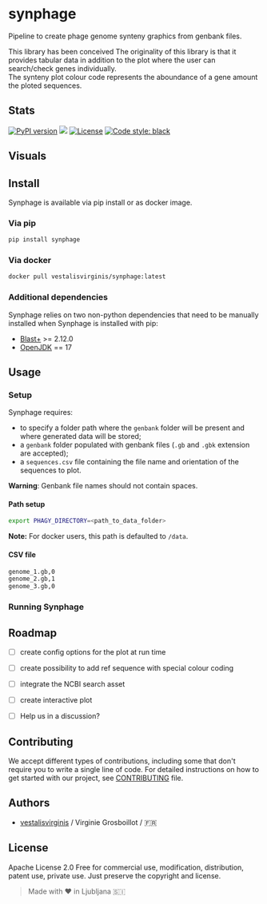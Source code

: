 # synphage

Pipeline to create phage genome synteny graphics from genbank files.

This library has been conceived 
The originality of this library is that it provides tabular data in addition to the plot where the user can search/check genes individually.  
The synteny plot colour code represents the aboundance of a gene amount the ploted sequences.


## Stats 
[![PyPI version](https://badge.fury.io/py/synphage.svg)](https://badge.fury.io/py/synphage)
[![](https://img.shields.io/pypi/dm/synphage.svg?style=popout-square)](https://pypi.org/project/synphage/)
[![License](https://img.shields.io/github/license/vestalisvirginis/synphage.svg?style=popout-square)](https://opensource.org/licenses/Apache-2.0)
[![Code style: black](https://img.shields.io/badge/code%20style-black-000000.svg)](https://github.com/psf/black)



## Visuals 


## Install

Synphage is available via pip install or as docker image.


### Via pip 
```bash
pip install synphage
```


### Via docker
```bash
docker pull vestalisvirginis/synphage:latest
```


### Additional dependencies

Synphage relies on two non-python dependencies that need to be manually installed when Synphage is installed with pip:
- [Blast+](https://ftp.ncbi.nlm.nih.gov/blast/executables/blast+/) >= 2.12.0   
- [OpenJDK](https://openjdk.org/projects/jdk/17/) == 17  


## Usage

### Setup 

Synphage requires:
- to specify a folder path where the  `genbank` folder will be present and where generated data will be stored;
- a `genbank` folder populated with genbank files (`.gb` and  `.gbk` extension are accepted);
- a `sequences.csv` file containing the file name and orientation of the sequences to plot.


**Warning**: Genbank file names should not contain spaces.


#### Path setup

```bash
export PHAGY_DIRECTORY=<path_to_data_folder>
```

**Note:** For docker users, this path is defaulted to `/data`.

#### CSV file

```txt
genome_1.gb,0
genome_2.gb,1
genome_3.gb,0
```


### Running Synphage




## Roadmap

- [ ] create config options for the plot at run time
- [ ] create possibility to add ref sequence with special colour coding
- [ ] integrate the NCBI search asset
- [ ] create interactive plot 
- [ ] Help us in a discussion?


## Contributing 

We accept different types of contributions, including some that don't require you to write a single line of code. For detailed instructions on how to get started with our project, see [CONTRIBUTING](CONTRIBUTING.md) file.


## Authors
- [vestalisvirginis](https://github.com/vestalisvirginis) / Virginie Grosboillot / 🇫🇷 


## License
Apache License 2.0
Free for commercial use, modification, distribution, patent use, private use.
Just preserve the copyright and license.


> Made with ❤️ in Ljubljana 🇸🇮